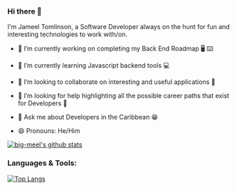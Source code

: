 ### Hi there 👋

I'm Jameel Tomlinson, a Software Developer  always on the hunt for fun and interesting technologies to work with/on.

- 🔭 I’m currently working on completing my Back End Roadmap :desktop_computer: :keyboard:

- 🌱 I’m currently learning Javascript backend tools :computer:

- 👯 I’m looking to collaborate on interesting and useful applications :handshake:

- 🤔 I’m looking for help highlighting all the possible career paths that exist for Developers :thinking:

- 💬 Ask me about Developers in the Caribbean :grin:

- 😄 Pronouns: He/Him


[![big-meel's github stats](https://github-readme-stats.vercel.app/api?username=big-meel&show_icons=true&hide_border=true)](https://github.com/big-meel/github-readme-stats)


### Languages & Tools:

[![Top Langs](https://github-readme-stats.vercel.app/api/top-langs/?username=big-meel&layout=compact&hide_border=true)](https://github.com/big-meel/github-readme-stats)



